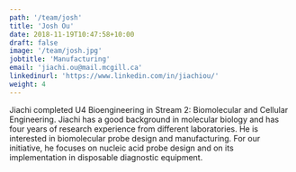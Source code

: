 ```yaml
---
path: '/team/josh'
title: 'Josh Ou'
date: 2018-11-19T10:47:58+10:00
draft: false
image: '/team/josh.jpg'
jobtitle: 'Manufacturing'
email: 'jiachi.ou@mail.mcgill.ca'
linkedinurl: 'https://www.linkedin.com/in/jiachiou/'
weight: 4
---
```


Jiachi completed U4 Bioengineering in Stream 2: Biomolecular and Cellular Engineering. Jiachi has a good background in molecular biology and has four years of research experience from different laboratories. He is interested in biomolecular probe design and manufacturing. For our initiative, he focuses on nucleic acid probe design and on its implementation in disposable diagnostic equipment.
